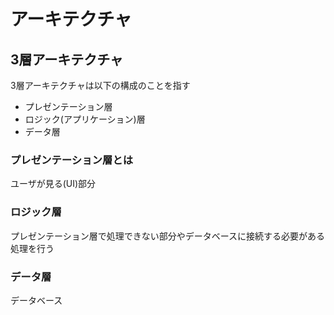 # アーキテクチャ

## 3層アーキテクチャ

3層アーキテクチャは以下の構成のことを指す

- プレゼンテーション層
- ロジック(アプリケーション)層
- データ層

### プレゼンテーション層とは

ユーザが見る(UI)部分

### ロジック層

プレゼンテーション層で処理できない部分やデータベースに接続する必要がある処理を行う

### データ層

データベース
